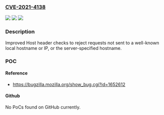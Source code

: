 ### [CVE-2021-4138](https://cve.mitre.org/cgi-bin/cvename.cgi?name=CVE-2021-4138)
![](https://img.shields.io/static/v1?label=Product&message=geckodriver&color=blue)
![](https://img.shields.io/static/v1?label=Version&message=%3C%200.30.0%20&color=brighgreen)
![](https://img.shields.io/static/v1?label=Vulnerability&message=Fixed%20a%20DNS%20rebinding%20issues%20by%20enforcing%20a%20stricter%20Host%20header%20check.&color=brighgreen)

### Description

Improved Host header checks to reject requests not sent to a well-known local hostname or IP, or the server-specified hostname.

### POC

#### Reference
- https://bugzilla.mozilla.org/show_bug.cgi?id=1652612

#### Github
No PoCs found on GitHub currently.

